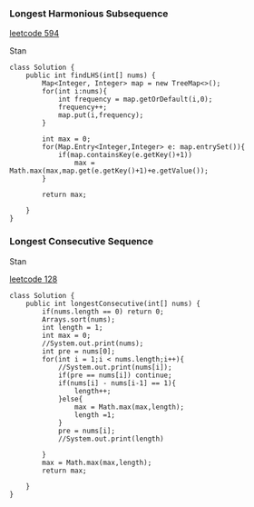 ### Longest Harmonious Subsequence

[leetcode 594](https://leetcode.com/problems/longest-harmonious-subsequence/submissions/)

Stan

```
class Solution {
    public int findLHS(int[] nums) {
        Map<Integer, Integer> map = new TreeMap<>();
        for(int i:nums){
            int frequency = map.getOrDefault(i,0);
            frequency++;
            map.put(i,frequency);
        }
        
        int max = 0;
        for(Map.Entry<Integer,Integer> e: map.entrySet()){
            if(map.containsKey(e.getKey()+1))
                max = Math.max(max,map.get(e.getKey()+1)+e.getValue());
        }
        
        return max;

    }
}
```

### Longest Consecutive Sequence

Stan

[leetcode 128](https://leetcode.com/problems/longest-consecutive-sequence/submissions/)

```
class Solution {
    public int longestConsecutive(int[] nums) {
        if(nums.length == 0) return 0;
        Arrays.sort(nums);
        int length = 1;
        int max = 0;
        //System.out.print(nums);
        int pre = nums[0];
        for(int i = 1;i < nums.length;i++){
            //System.out.print(nums[i]);
            if(pre == nums[i]) continue;
            if(nums[i] - nums[i-1] == 1){
                length++;
            }else{
                max = Math.max(max,length);
                length =1;
            }
            pre = nums[i];
            //System.out.print(length)
            
        }
        max = Math.max(max,length);
        return max;
            
    }
}
```
